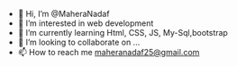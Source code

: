- 👋 Hi, I’m @MaheraNadaf
- 👀 I’m interested in web development 
- 🌱 I’m currently learning Html, CSS, JS, My-Sql,bootstrap
- 💞️ I’m looking to collaborate on ...
- 📫 How to reach me maheranadaf25@gmail.com

<!---
MaheraNadaf/MaheraNadaf is a ✨ special ✨ repository because its `README.md` (this file) appears on your GitHub profile.
You can click the Preview link to take a look at your changes.
--->

